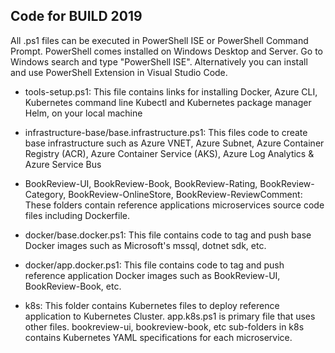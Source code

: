 ## Code for BUILD 2019 

All .ps1 files can be executed in PowerShell ISE or PowerShell Command Prompt. PowerShell comes installed on Windows Desktop and Server. Go to Windows search and type "PowerShell ISE". Alternatively you can install and use PowerShell Extension in Visual Studio Code.

* tools-setup.ps1: This file contains links for installing Docker, Azure CLI, Kubernetes command line Kubectl and Kubernetes package manager Helm, on your local machine


* infrastructure-base/base.infrastructure.ps1: This files code to create base infrastructure such as Azure VNET, Azure Subnet, Azure Container Registry (ACR), Azure Container Service (AKS), Azure Log Analytics & Azure Service Bus

* BookReview-UI, BookReview-Book, BookReview-Rating, BookReview-Category, BookReview-OnlineStore, BookReview-ReviewComment: These folders contain reference applications microservices source code files including Dockerfile.

* docker/base.docker.ps1: This file contains code to tag and push base Docker images such as Microsoft's mssql, dotnet sdk, etc.

* docker/app.docker.ps1: This file contains code to tag and push reference application Docker images such as BookReview-UI, BookReview-Book, etc.

* k8s: This folder contains Kubernetes files to deploy reference application to Kubernetes Cluster. app.k8s.ps1 is primary file that uses other files. bookreview-ui, bookreview-book, etc sub-folders in k8s contains Kubernetes YAML specifications for each microservice.
